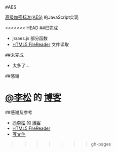 #AES

[高级加密标准(AES)](http://en.wikipedia.org/wiki/Advanced_Encryption_Standard) 的JavaScript实现

<<<<<<< HEAD
##已完成

- js/aes.js 部分函数
- [HTML5 FileReader](https://developer.mozilla.org/en-US/docs/Web/API/FileReader) 文件读取

##未完成

- 太多了...


##感谢

[@李松](https://github.com/SongLee24) 的 [博客](http://songlee24.github.io/blog/2014/12/13/aes-encrypt/)
=======

##感谢及参考

- [@李松](https://github.com/SongLee24) 的 [博客](http://songlee24.github.io/blog/2014/12/13/aes-encrypt/)
- [HTML5 FileReader](https://developer.mozilla.org/en-US/docs/Web/API/FileReader)
- [写文件](http://stackoverflow.com/a/21016088)
>>>>>>> gh-pages



